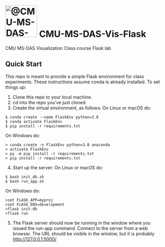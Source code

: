 # <img itemprop="image" class="avatar flex-shrink-0 mb-3 mr-3 mb-md-0 mr-md-4" src="https://avatars.githubusercontent.com/u/89392827?s=200&amp;v=4" width="100" height="100" alt="@CMU-MS-DAS-Vis-Mini Spring 2022"> CMU-MS-DAS-Vis-Flask
CMU MS-DAS Visualization Class course Flask lab

## Quick Start ##

This repo is meant to provide a simple Flask environment for class experiments.
These instructions assume conda is already installed.
To set things up:
1) Clone this repo to your local machine.
2) cd into the repo you've just cloned.
3) Create the virtual environment, as follows:
On Linux or macOS do:
```
$ conda create --name FlaskEnv python=3.8
$ conda activate FlaskEnv
$ pip install -r requirements.txt
```
On Windows do:
```
> conda create -n FlaskEnv python=3.8 anaconda
> activate FlaskEnv
> py -m pip install -r requirements.txt
> pip install -r requirements.txt
```
4) Start up the server:
On Linux or macOS do:
```
$ bash init_db.sh
$ bash run_app.sh
```
On Windows do:
```
>set FLASK_APP=myproj
>set FLASK_ENV=development
>flask init-db
>flask run
```
5) The Flask server should now be running in the window where you issued
   the run-app command.  Connect to the server from a web browser. The
   URL should be visible in the window, but it is probably
   http://127.0.0.1:5000/

